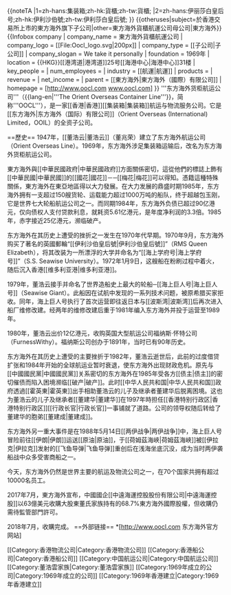 {{noteTA
|1=zh-hans:集装箱;zh-hk:貨櫃;zh-tw:貨櫃;
|2=zh-hans:伊丽莎白皇后号;zh-hk:伊利沙伯號;zh-tw:伊利莎白皇后號;
}}
{{otheruses|subject=於香港交易所上市的東方海外旗下子公司|other=東方海外貨櫃航運公司母公司|東方海外}}
{{Infobox company
 | company_name     = 東方海外貨櫃航運公司
 | company_logo     = [[File:Oocl_logo.svg|200px]]
 | company_type     = [[子公司|子公司]]
 | company_slogan   = We take it personally
 | foundation       = 1969年
 | location         = {{HKG}}[[港湾道|港湾道]]25号[[海港中心|海港中心]]31楼
 | key_people       =
 | num_employees    =
 | industry         = [[航運|航運]]
 | products         =
 | revenue          =
 | net_income       =
 | parent           = [[東方海外|東方海外（國際）有限公司]]
 | homepage         = [http://www.oocl.com www.oocl.com]
}}
'''东方海外货柜航运公司'''（{{lang-en|'''The Orient Overseas Container Line'''}}，简称'''OOCL'''），是一家[[香港|香港]][[集装箱|集装箱]]航运与物流服务公司。它是[[东方海外|东方海外（国际）有限公司]]（Orient Overseas (International) Limited，OOIL）的全资子公司。

==歷史==
1947年，[[董浩云|董浩云]]（董兆荣）建立了东方海外航运公司（Orient Overseas Line）。1969年，东方海外涉足集装箱运输后，改名为东方海外货柜航运公司。

東方海外與[[中華民國政府|中華民國政府]]方面關係密切，這從他們的標誌上飾有[[中華民國|中華民國]]的[[國花|國花]]－─[[梅花|梅花]]可以得知。憑籍這種特殊關係，東方海外在東亞地區得以大力發展。在大力发展的鼎盛时期1985年，东方海外拥有一支超过150艘货轮、运载能力超过1000万吨的船队，终于超越包玉刚，它是世界七大轮船航运公司之一。而同期1984年，东方海外负债已超过90亿港元，仅向债权人支付贷款利息，就耗资5.61亿港元，是年度净利润的3.3倍。1985年，赤字接近25亿港元，濒临破产。

东方海外在其历史上遭受的挫折之一发生在1970年代早期。1970年9月，东方海外购买了著名的英國郵輪“[[伊利沙伯皇后號|伊利沙伯皇后號]]”（RMS Queen Elizabeth），将其改装为一所漂浮的大学并命名为“[[海上学府号|海上学府号]]”（S.S. Seawise University）。1972年1月9日，这艘船在粉刷过程中着火，随后沉入香港[[维多利亚港|维多利亚港]]。

1979年，董浩云接手并命名了世界造船史上最大的轮船─[[海上巨人号|海上巨人号]]（Seawise Giant）。此船因在试航中发现的一系列技术问题，被原希腊买家拒收。同年，海上巨人号执行了首次运营即往返日本与[[波斯湾|波斯湾]]后再次进入船厂维修改建。经两年的维修改建后重于1981年编入东方海外并投于运营至1989年。

1980年，董浩云出价12亿港元，收购英国大型航运公司福纳斯·怀特公司（FurnessWithy）。福纳斯公司创办于1891年，当时已有90年历史。

东方海外在其历史上遭受的主要挫折于1982年，董浩云逝世后，此前的过度借贷扩张和1984年开始的全球航运业暂时衰退，使东方海外出现财政危机。原先与[[中國國民黨|中國國民黨]]关系密切的东方海外在1985年受各方[[债主|债主]]的密切催债而陷入困境濒临[[破产|破产]]。此时[[中华人民共和国|中华人民共和国]]政府透過[[霍英東|霍英東]]出手相助董浩云的儿子及继承者董建华后脱离困境。这也为董浩云的儿子及继承者[[董建华|董建华]]在1997年時担任[[香港特别行政区|香港特别行政区]][[行政长官|行政长官]]一事铺就了道路。公司的领导权随后转给了董建华的胞弟[[董建成|董建成]]。

东方海外另一重大事件是在1988年5月14日[[两伊战争|两伊战争]]中，海上巨人号冒险前往[[伊朗|伊朗]]运送[[原油|原油]]，于[[荷姆茲海峽|荷姆茲海峽]]被[[伊拉克|伊拉克]]发射的[[飞鱼导弹|飞鱼导弹]]重创后在浅海坐底沉没，成为当时两伊袭船战中众多受害商船之一。

今天，东方海外仍然是世界主要的航运及物流公司之一，在70个国家共拥有超过10000名员工。

2017年7月，東方海外宣布，中國國企[[中遠海運控股股份有限公司|中遠海運控股]]以63億美元收購大股東董氏家族持有的68.7%東方海外國際股權，但收購仍需待監管部門許可。

2018年7月，收購完成。
==外部链接==
*[http://www.oocl.com 东方海外官方网站]

[[Category:香港物流公司|Category:香港物流公司]]
[[Category:香港船公司|Category:香港船公司]]
[[Category:中国航运公司|Category:中国航运公司]]
[[Category:董浩雲家族|Category:董浩雲家族]]
[[Category:1969年成立的公司|Category:1969年成立的公司]]
[[Category:1969年香港建立|Category:1969年香港建立]]
